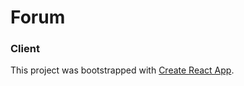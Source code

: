 # Forum

### Client

This project was bootstrapped with [Create React App](https://github.com/facebook/create-react-app).